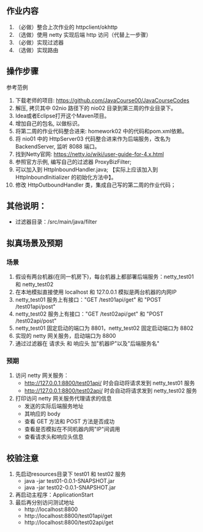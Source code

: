 ## 作业内容
1. （必做）整合上次作业的 httpclient/okhttp
2. （选做）使用 netty 实现后端 http 访问（代替上一步骤）
3. （必做）实现过滤器
4. （选做）实现路由

## 操作步骤
参考范例
1. 下载老师的项目: https://github.com/JavaCourse00/JavaCourseCodes
2. 解压, 拷贝其中 02nio 路径下的 nio02 目录到第三周的作业目录下。
3. Idea或者Eclipse打开这个Maven项目。
4. 增加自己的包名, 以做标识。
5. 将第二周的作业代码整合进来: homework02 中的代码和pom.xml依赖。
6. 将 nio01 中的 HttpServer03 代码整合进来作为后端服务，改名为 BackendServer, 监听 8088 端口。
7. 找到Netty官网: https://netty.io/wiki/user-guide-for-4.x.html
8. 参照官方示例, 编写自己的过滤器 ProxyBizFilter;
9. 可以加入到 HttpInboundHandler.java; 【实际上应该加入到 HttpInboundInitializer 的初始化方法中】。
10. 修改 HttpOutboundHandler 类，集成自己写的第二周的作业代码；

## 其他说明：
- 过滤器目录：/src/main/java/filter

## 拟真场景及预期
### 场景
1. 假设有两台机器(在同一机房下)，每台机器上都部署后端服务：netty_test01 和 netty_test02
2. 在本地模拟直接使用 localhost 和 127.0.0.1 模拟是两台机器的内网IP
3. netty_test01 服务上有接口："GET /test01api/get" 和 "POST /test01api/post"
4. netty_test02 服务上有接口："GET /test02api/get" 和 "POST /test02api/post"
5. netty_test01 固定启动的端口为 8801，netty_test02 固定启动端口为 8802
6. 实现的 netty 网关服务，启动端口为 8800
7. 通过过滤器在 请求头 和 响应头 加"机器IP"以及"后端服务名"

### 预期
1. 访问 netty 网关服务：
    - http://127.0.0.1:8800/test01api/ 时会自动将请求发到 netty_test01 服务
    - http://127.0.0.1:8800/test02api/ 时会自动将请求发到 netty_test02 服务
2. 打印访问 netty 网关服务代理请求的信息
    - 发送的实际后端服务地址
    - 其响应的 body
    - 查看 GET 方法和 POST 方法是否成功
    - 查看是否模拟在不同机器内网"IP"间调用
    - 查看请求头和响应头信息

## 校验注意
1. 先启动resources目录下 test01 和 test02 服务
    - java -jar test01-0.0.1-SNAPSHOT.jar
    - java -jar test02-0.0.1-SNAPSHOT.jar
2. 再启动主程序：ApplicationStart
3. 最后再分别访问测试地址
    - http://localhost:8800
    - http://localhost:8800/test01api/get
    - http://localhost:8800/test02api/get
